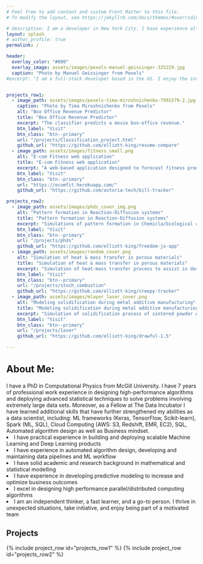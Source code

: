 ```yaml
---
# Feel free to add content and custom Front Matter to this file.
# To modify the layout, see https://jekyllrb.com/docs/themes/#overriding-theme-defaults

# description: I am a developer in New York City. I have experience all across the board, from Ruby/Rails and React, to some machine learning.
layout: splash
# author_profile: true
permalink: /

header:
  overlay_color: "#000"
  overlay_image: assets/images/pexels-manuel-geissinger-325229.jpg
  caption: "Photo by Manuel Geissinger from Pexels"
#excerpt: "I am a full-stack developer based in the US. I enjoy the intersection of data science and full-stack."


projects_row1:
  - image_path: assets/images/pexels-tima-miroshnichenko-7991579-2.jpg
    caption: "Photo by Tima Miroshnichenko from Pexels"
    alt: "Box Office Revenue Predictor"
    title: "Box Office Revenue Predictor"
    excerpt: "The classifier predicts a movie box-office revenue."
    btn_label: "Visit"
    btn_class: "btn--primary"
    url: "/projects/Classification_project.html" 
    github_url: "https://github.com/elliott-king/resume-compare"
  - image_path: assets/images/fitness_small.png
    alt: "E-com Fitness web application"
    title: "E-com Fitness web application"
    excerpt: "A web-based application designed to forecast fitness product sales"
    btn_label: "Visit"
    btn_class: "btn--primary"
    url: "https://ecomfit.herokuapp.com/"
    github_url: "https://github.com/astoria-tech/bill-tracker"

projects_row2:
  - image_path: assets/images/phds_cover_img.png
    alt: "Pattern formation in Reaction-Diffusion systems"
    title: "Pattern formation in Reaction-Diffusion systems"
    excerpt: "Simulations of pattern formation in Chemicla/biological complex system."
    btn_label: "Visit"
    btn_class: "btn--primary"
    url: "/projects/phds"
    github_url: "https://github.com/elliott-king/freedom-js-app"
  - image_path: assets/images/random_cover.png
    alt: "Simulation of heat & mass transfer in porous materials"
    title: "Simulation of heat & mass transfer in porous materials"
    excerpt: "Simulation of heat-mass transfer process to assist in design new porous materials, with potential use in energy-efficient products."
    btn_label: "Visit"
    btn_class: "btn--primary"
    url: "/projects/stoch_combustion"
    github_url: "https://github.com/elliott-king/creepy-tracker"
  - image_path: assets/images/mlayer_laser_cover.png
    alt: "Modeling solidification during metal additive manufacturing"
    title: "Modeling solidification during metal additive manufacturing"
    excerpt: "Simulation of solidification process of sintered powder Aluminum-based alloys."
    btn_label: "Visit"
    btn_class: "btn--primary"
    url: "/projects/laser"
    github_url: "https://github.com/elliott-king/drawful-1.5"

---
```


<link rel="stylesheet" href="/assets/styles/projects.css">

<h2 style="font-size:25px">About Me:</h2>
I have a PhD in Computational Physics from McGill University. I have 7 years of professional work experience in designing high-performance algorithms and deploying advanced statistical techniques to solve problems involving extremely large data sets. Moreover, as a Fellow at The Data Incubator I have learned additional skills that have further strengthened my abilities as a data scientist, including:  ML frameworks (Keras, TensorFlow, Scikit-learn), Spark (ML, SQL), Cloud Computing (AWS: S3, Redshift, EMR, EC2), SQL, Automated algorithm design as well as Business mindset.

<li> I have practical experience in building and deploying scalable Machine Learning and Deep Learning products</li>
<li> I have experience in automated algorithm design, developing and maintaining data pipelines and ML workflow</li>
<li> I have solid academic and research background in mathematical and statistical modelling</li>
<li> I have experience in developing predictive modeling to increase and optimize business outcomes</li> 
<li> I excel in designing high performance parallel/distributed computing algorithms</li>
<li> I am an independent thinker, a fast learner, and a go-to person. I thrive in unexpected situations, take initiative, and enjoy being part of a motivated team</li>



## Projects
{% include project_row id="projects_row1" %}
{% include project_row id="projects_row2" %}
